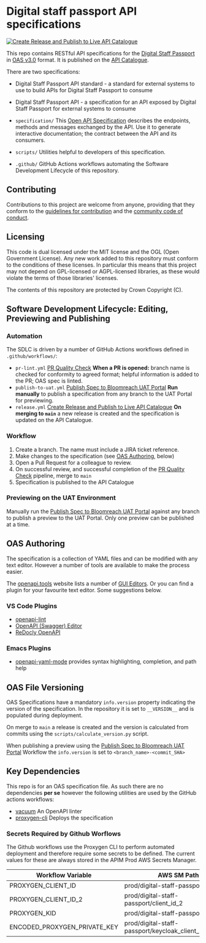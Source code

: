 # Digital staff passport API specifications

[![Create Release and Publish to Live API Catalogue](https://github.com/NHSDigital/digital-staff-passport/actions/workflows/release.yml/badge.svg)](https://github.com/NHSDigital/digital-staff-passport/actions/workflows/release.yml)


This repo contains RESTful API specifications for the [Digital Staff Passport](https://digital.nhs.uk/services/digital-staff-passport) in [OAS v3.0](https://swagger.io/specification/v3/) format. It is published on the [API Catalogue](https://digital.nhs.uk/developer/api-catalogue).

There are two specifications:
- Digital Staff Passport API standard - a standard for external systems to use to build APIs for Digital Staff Passport to consume
- Digital Staff Passport API - a specification for an API exposed by Digital Staff Passport for external systems to consume

- `specification/` This [Open API Specification](https://swagger.io/docs/specification/about/) describes the endpoints, methods and messages exchanged by the API. Use it to generate interactive documentation; the contract between the API and its consumers.
- `scripts/` Utilities helpful to developers of this specification.
- `.github/` GitHub Actions workflows automating the Software Development Lifecycle of this repository.

## Contributing

Contributions to this project are welcome from anyone, providing that they conform to the [guidelines for contribution](https://github.com/NHSDigital/digital-staff-passport/blob/main/CONTRIBUTING.md) and the [community code of conduct](https://github.com/NHSDigital/digital-staff-passport/blob/main/CODE_OF_CONDUCT.md).

## Licensing

This code is dual licensed under the MIT license and the OGL (Open Government License). Any new work added to this repository must conform to the conditions of these licenses. In particular this means that this project may not depend on GPL-licensed or AGPL-licensed libraries, as these would violate the terms of those libraries' licenses.

The contents of this repository are protected by Crown Copyright (C).

## Software Development Lifecycle: Editing, Previewing and Publishing

### Automation

The SDLC is driven by a number of GitHub Actions workflows defined in `.github/workflows/`:

- `pr-lint.yml` [PR Quality Check](https://github.com/NHSDigital/digital-staff-passport/actions/workflows/release.yml)
**When a PR is opened:** branch name is checked for conformity to agreed format; helpful information is added to the PR; OAS spec is linted.
- `publish-to-uat.yml` [Publish Spec to Bloomreach UAT Portal](https://github.com/NHSDigital/digital-staff-passport/actions/workflows/publish-uat.yml)
**Run manually** to publish a specification from any branch to the UAT Portal for previewing.
- `release.yml` [Create Release and Publish to Live API Catalogue](https://github.com/NHSDigital/digital-staff-passport/actions/workflows/release.yml)
**On merging to `main`** a new release is created and the specification is updated on the API Catalogue.

### Workflow

1. Create a branch. The name must include a JIRA ticket reference.
2. Make changes to the specification (see [OAS Authoring](#oas-authoring), below)
3. Open a Pull Request for a colleague to review.
4. On successful review, and successful completion of the [PR Quality Check](https://github.com/NHSDigital/digital-staff-passport/actions/workflows/release.yml) pipeline, merge to `main`
5. Specification is published to the API Catalogue

### Previewing on the UAT Environment

Manually run the [Publish Spec to Bloomreach UAT Portal](https://github.com/NHSDigital/digital-staff-passport/actions/workflows/publish-uat.yml) against any branch to publish a preview to the UAT Portal. Only one preview can be published at a time.

## OAS Authoring

The specification is a collection of YAML files and can be modified with any text editor. However a number of tools are available to make the process easier.

The [openapi.tools](http://openapi.tools) website lists a number of [GUI Editors](https://openapi.tools/#gui-editors). Or you can find a plugin for your favourite text editor. Some suggestions below.

### VS Code Plugins

- [openapi-lint](https://marketplace.visualstudio.com/items?itemName=mermade.openapi-lint)
- [OpenAPI (Swagger) Editor](https://marketplace.visualstudio.com/items?itemName=42Crunch.vscode-openapi)
- [ReDocly OpenAPI](https://marketplace.visualstudio.com/items?itemName=Redocly.openapi-vs-code)

### Emacs Plugins

- [openapi-yaml-mode](https://github.com/esc-emacs/openapi-yaml-mode) provides syntax highlighting, completion, and path help

## OAS File Versioning

OAS Specifications have a mandatory `info.version` property indicating the version of the specification. In the repository it is set to `__VERSION__` and is populated during deployment.

On merge to `main` a release is created and the version is calculated from commits using the `scripts/calculate_version.py` script.

When publishing a preview using the [Publish Spec to Bloomreach UAT Portal](https://github.com/NHSDigital/digital-staff-passport/actions/workflows/publish-uat.yml) Workflow the `info.version` is set to `<branch_name>-<commit_SHA>`

## Key Dependencies

This repo is for an OAS specification file. As such there are no dependencies ******per se****** however the following utilities are used by the GitHub actions workflows:

- [vacuum](https://quobix.com/vacuum/)
An OpenAPI linter
- [proxygen-cli](https://github.com/NHSDigital/proxygen-cli)
Deploys the specification

### Secrets Required by Github Worflows
The Github workflows use the Proxygen CLI to perform automated deployment and therefore require some secrets to be defined. The current values for these are always stored in the APIM Prod AWS Secrets Manager.

| Workflow Variable | AWS SM Path |
| ----------- | ----------- |
| PROXYGEN_CLIENT_ID | prod/digital-staff-passport/client_id |
| PROXYGEN_CLIENT_ID_2 | prod/digital-staff-passport/client_id_2 |
| PROXYGEN_KID | prod/digital-staff-passport/key_id |
| ENCODED_PROXYGEN_PRIVATE_KEY | prod/digital-staff-passport/keycloak_client_private_key |
